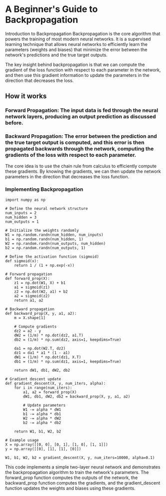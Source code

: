 # A Beginner's Guide to Backpropagation
Introduction to Backpropagation
Backpropagation is the core algorithm that powers the training of most modern neural networks. It is a supervised learning technique that allows neural networks to efficiently learn the parameters (weights and biases) that minimize the error between the network's predictions and the true target outputs.

The key insight behind backpropagation is that we can compute the gradient of the loss function with respect to each parameter in the network, and then use this gradient information to update the parameters in the direction that decreases the loss.

## How it works

### Forward Propagation: The input data is fed through the neural network layers, producing an output prediction as discussed before.
### Backward Propagation: The error between the prediction and the true target output is computed, and this error is then propagated backwards through the network, computing the gradients of the loss with respect to each parameter.

The core idea is to use the chain rule from calculus to efficiently compute these gradients. By knowing the gradients, we can then update the network parameters in the direction that decreases the loss function.

### Implementing Backpropagation

    import numpy as np

    # Define the neural network structure
    num_inputs = 2
    num_hidden = 3
    num_outputs = 1

    # Initialize the weights randomly
    W1 = np.random.randn(num_hidden, num_inputs)
    b1 = np.random.randn(num_hidden, 1)
    W2 = np.random.randn(num_outputs, num_hidden)
    b2 = np.random.randn(num_outputs, 1)

    # Define the activation function (sigmoid)
    def sigmoid(x):
        return 1 / (1 + np.exp(-x))

    # Forward propagation
    def forward_prop(X):
        z1 = np.dot(W1, X) + b1
        a1 = sigmoid(z1)
        z2 = np.dot(W2, a1) + b2
        a2 = sigmoid(z2)
        return a1, a2

    # Backward propagation
    def backward_prop(X, y, a1, a2):
        m = X.shape[1]
    
        # Compute gradients
        dz2 = a2 - y
        dW2 = (1/m) * np.dot(dz2, a1.T)
        db2 = (1/m) * np.sum(dz2, axis=1, keepdims=True)
    
        da1 = np.dot(W2.T, dz2)
        dz1 = da1 * a1 * (1 - a1)
        dW1 = (1/m) * np.dot(dz1, X.T)
        db1 = (1/m) * np.sum(dz1, axis=1, keepdims=True)
    
        return dW1, db1, dW2, db2

    # Gradient descent update
    def gradient_descent(X, y, num_iters, alpha):
        for i in range(num_iters):
            a1, a2 = forward_prop(X)
            dW1, db1, dW2, db2 = backward_prop(X, y, a1, a2)
        
            # Update parameters
            W1 -= alpha * dW1
            b1 -= alpha * db1
            W2 -= alpha * dW2
            b2 -= alpha * db2
    
        return W1, b1, W2, b2

    # Example usage
    X = np.array([[0, 0], [0, 1], [1, 0], [1, 1]])
    y = np.array([[0], [1], [1], [0]])

    W1, b1, W2, b2 = gradient_descent(X, y, num_iters=10000, alpha=0.1)
    
This code implements a simple two-layer neural network and demonstrates the backpropagation algorithm to train the network's parameters. The forward_prop function computes the outputs of the network, the backward_prop function computes the gradients, and the gradient_descent function updates the weights and biases using these gradients.
